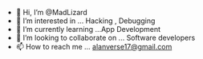 - 👋 Hi, I’m @MadLizard 
- 👀 I’m interested in ... Hacking , Debugging
- 🌱 I’m currently learning ...App Development
- 💞️ I’m looking to collaborate on ... Software developers
- 📫 How to reach me ... alanverse17@gmail.com

<!---
MadLizard/MadLizard is a ✨ special ✨ repository because its `README.md` (this file) appears on your GitHub profile.
You can click the Preview link to take a look at your changes.
--->
